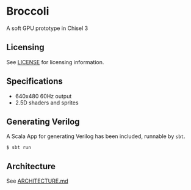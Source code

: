 # Broccoli
A soft GPU prototype in Chisel 3

## **Licensing**
See [LICENSE](./LICENSE) for licensing information.

## Specifications
- 640x480 60Hz output
- 2.5D shaders and sprites

## Generating Verilog
A Scala App for generating Verilog has been included, runnable by `sbt`.
```shell
$ sbt run
```

## Architecture
See [ARCHITECTURE.md](./ARCHITECTURE.md)
